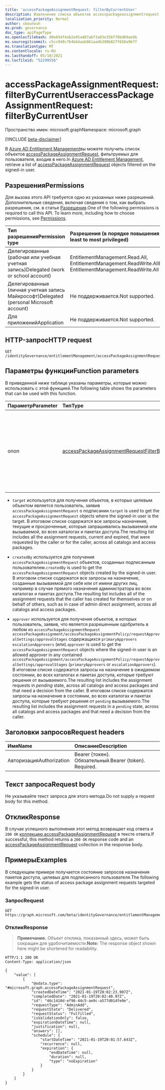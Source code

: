 ```yaml
---
title: 'accessPackageAssignmentRequest: filterByCurrentUser'
description: Извлечение списка объектов accesspackageassignmentrequest, фильтруемых на входе пользователя.
localization_priority: Normal
author: sbounouh
ms.prod: governance
doc_type: apiPageType
ms.openlocfilehash: d9e034f4ab2e95a487abf3a03e35bf78bd69ae9b
ms.sourcegitcommit: c5cc948c764b4daab861aadb390b827f658a9b7f
ms.translationtype: MT
ms.contentlocale: ru-RU
ms.lasthandoff: 05/10/2021
ms.locfileid: "52299556"
---
```

# <a name="accesspackageassignmentrequest-filterbycurrentuser"></a><span data-ttu-id="5bb39-103">accessPackageAssignmentRequest: filterByCurrentUser</span><span class="sxs-lookup"><span data-stu-id="5bb39-103">accessPackageAssignmentRequest: filterByCurrentUser</span></span>
<span data-ttu-id="5bb39-104">Пространство имен: microsoft.graph</span><span class="sxs-lookup"><span data-stu-id="5bb39-104">Namespace: microsoft.graph</span></span>

[!INCLUDE [beta-disclaimer](../../includes/beta-disclaimer.md)]

<span data-ttu-id="5bb39-105">В [Azure AD Entitlement Management](../resources/entitlementmanagement-root.md)вы можете получить список объектов [accessPackageAssignmentRequest,](../resources/accesspackageassignmentrequest.md) фильтруемых для пользователя, входив в него.</span><span class="sxs-lookup"><span data-stu-id="5bb39-105">In [Azure AD Entitlement Management](../resources/entitlementmanagement-root.md), retrieve a list of [accessPackageAssignmentRequest](../resources/accesspackageassignmentrequest.md) objects filtered on the signed-in user.</span></span>

## <a name="permissions"></a><span data-ttu-id="5bb39-106">Разрешения</span><span class="sxs-lookup"><span data-stu-id="5bb39-106">Permissions</span></span>
<span data-ttu-id="5bb39-p101">Для вызова этого API требуется одно из указанных ниже разрешений. Дополнительные сведения, включая сведения о том, как выбрать разрешения, см. в статье [Разрешения](/graph/permissions-reference).</span><span class="sxs-lookup"><span data-stu-id="5bb39-p101">One of the following permissions is required to call this API. To learn more, including how to choose permissions, see [Permissions](/graph/permissions-reference).</span></span>

|<span data-ttu-id="5bb39-109">Тип разрешения</span><span class="sxs-lookup"><span data-stu-id="5bb39-109">Permission type</span></span>|<span data-ttu-id="5bb39-110">Разрешения (в порядке повышения привилегий)</span><span class="sxs-lookup"><span data-stu-id="5bb39-110">Permissions (from least to most privileged)</span></span>|
|:---|:---|
|<span data-ttu-id="5bb39-111">Делегированные (рабочая или учебная учетная запись)</span><span class="sxs-lookup"><span data-stu-id="5bb39-111">Delegated (work or school account)</span></span>|<span data-ttu-id="5bb39-112">EntitlementManagement.Read.All, EntitlementManagement.ReadWrite.All</span><span class="sxs-lookup"><span data-stu-id="5bb39-112">EntitlementManagement.Read.All, EntitlementManagement.ReadWrite.All</span></span>|
|<span data-ttu-id="5bb39-113">Делегированные (личная учетная запись Майкрософт)</span><span class="sxs-lookup"><span data-stu-id="5bb39-113">Delegated (personal Microsoft account)</span></span>|<span data-ttu-id="5bb39-114">Не поддерживается.</span><span class="sxs-lookup"><span data-stu-id="5bb39-114">Not supported.</span></span>|
|<span data-ttu-id="5bb39-115">Для приложений</span><span class="sxs-lookup"><span data-stu-id="5bb39-115">Application</span></span>|<span data-ttu-id="5bb39-116">Не поддерживается.</span><span class="sxs-lookup"><span data-stu-id="5bb39-116">Not supported.</span></span>|

## <a name="http-request"></a><span data-ttu-id="5bb39-117">HTTP-запрос</span><span class="sxs-lookup"><span data-stu-id="5bb39-117">HTTP request</span></span>

<!-- {
  "blockType": "ignored"
}
-->
``` http
GET /identityGovernance/entitlementManagement/accessPackageAssignmentRequests/filterByCurrentUser
```

## <a name="function-parameters"></a><span data-ttu-id="5bb39-118">Параметры функции</span><span class="sxs-lookup"><span data-stu-id="5bb39-118">Function parameters</span></span>
<span data-ttu-id="5bb39-119">В приведенной ниже таблице указаны параметры, которые можно использовать с этой функцией.</span><span class="sxs-lookup"><span data-stu-id="5bb39-119">The following table shows the parameters that can be used with this function.</span></span>

|<span data-ttu-id="5bb39-120">Параметр</span><span class="sxs-lookup"><span data-stu-id="5bb39-120">Parameter</span></span>|<span data-ttu-id="5bb39-121">Тип</span><span class="sxs-lookup"><span data-stu-id="5bb39-121">Type</span></span>|<span data-ttu-id="5bb39-122">Описание</span><span class="sxs-lookup"><span data-stu-id="5bb39-122">Description</span></span>|
|:---|:---|:---|
|<span data-ttu-id="5bb39-123">on</span><span class="sxs-lookup"><span data-stu-id="5bb39-123">on</span></span>|[<span data-ttu-id="5bb39-124">accessPackageAssignmentRequestFilterByCurrentUserOptions</span><span class="sxs-lookup"><span data-stu-id="5bb39-124">accessPackageAssignmentRequestFilterByCurrentUserOptions</span></span>](../resources/accesspackageassignmentrequest-accesspackageassignmentrequestfilterbycurrentuseroptions.md)|<span data-ttu-id="5bb39-125">Список текущих пользовательских параметров, которые можно использовать для фильтрации в списке запросов на назначение пакета доступа.</span><span class="sxs-lookup"><span data-stu-id="5bb39-125">The list of current user options that can be used to filter on the access package assignment requests list.</span></span>|

- <span data-ttu-id="5bb39-126">`target` используется для получения объектов, в которых целевым объектом является пользователь, заявив `accessPackageAssignmentRequest` о подписании.</span><span class="sxs-lookup"><span data-stu-id="5bb39-126">`target` is used to get the `accessPackageAssignmentRequest` objects where the signed-in user is the target.</span></span> <span data-ttu-id="5bb39-127">В итоговом списке содержатся все запросы назначения, текущие и просроченные, которые запрашивались вызываемой или вызываемой, во всех каталогах и пакетах доступа.</span><span class="sxs-lookup"><span data-stu-id="5bb39-127">The resulting list includes all the assignment requests, current and expired, that were requested by the caller or for the caller, across all catalogs and access packages.</span></span>

- <span data-ttu-id="5bb39-128">`createdBy` используется для получения `accessPackageAssignmentRequest` объектов, созданных подписанным пользователем.</span><span class="sxs-lookup"><span data-stu-id="5bb39-128">`createdBy` is used to get the `accessPackageAssignmentRequest` objects created by the signed-in user.</span></span> <span data-ttu-id="5bb39-129">В итоговом списке содержатся все запросы на назначение, созданные вызываемой для себя или от имени других лиц, например в случае прямого назначения администратора во всех каталогах и пакетах доступа.</span><span class="sxs-lookup"><span data-stu-id="5bb39-129">The resulting list includes all of the assignment requests that the caller has created for themselves or on behalf of others, such as in case of admin direct assignment, across all catalogs and access packages.</span></span>

- <span data-ttu-id="5bb39-130">`approver` используется для получения объектов, в которых пользователь, заявив, что является разрешенным одобритель в любом из `accessPackageAssignmentRequest` `accessPackageAssignment/accessPackageAssignmentPolicy/requestApprovalSettings/approvalStages` содержащихся `primaryApprovers` `escalationApprovers` (или).</span><span class="sxs-lookup"><span data-stu-id="5bb39-130">`approver` is used to get the `accessPackageAssignmentRequest` objects where the signed-in user is an allowed approver in any contained `accessPackageAssignment/accessPackageAssignmentPolicy/requestApprovalSettings/approvalStages` (`primaryApprovers` or `escalationApprovers`).</span></span> <span data-ttu-id="5bb39-131">В итоговом списке содержатся  запросы на назначение в ожидаемом состоянии, во всех каталогах и пакетах доступа, которые требуют решения от вызываемого.</span><span class="sxs-lookup"><span data-stu-id="5bb39-131">The resulting list includes the assignment requests in *pending* state, across all catalogs and access packages and that need a decision from the caller.</span></span> <span data-ttu-id="5bb39-132">В итоговом списке содержатся запросы на назначение в состоянии, во всех каталогах и пакетах доступа, которые требуют решения от `pending` вызываемого.</span><span class="sxs-lookup"><span data-stu-id="5bb39-132">The resulting list includes the assignment requests in a `pending` state, across all catalogs and access packages and that need a decision from the caller.</span></span>

## <a name="request-headers"></a><span data-ttu-id="5bb39-133">Заголовки запросов</span><span class="sxs-lookup"><span data-stu-id="5bb39-133">Request headers</span></span>
|<span data-ttu-id="5bb39-134">Имя</span><span class="sxs-lookup"><span data-stu-id="5bb39-134">Name</span></span>|<span data-ttu-id="5bb39-135">Описание</span><span class="sxs-lookup"><span data-stu-id="5bb39-135">Description</span></span>|
|:---|:---|
|<span data-ttu-id="5bb39-136">Авторизация</span><span class="sxs-lookup"><span data-stu-id="5bb39-136">Authorization</span></span>|<span data-ttu-id="5bb39-p105">Bearer {токен}. Обязательный.</span><span class="sxs-lookup"><span data-stu-id="5bb39-p105">Bearer {token}. Required.</span></span>|

## <a name="request-body"></a><span data-ttu-id="5bb39-139">Текст запроса</span><span class="sxs-lookup"><span data-stu-id="5bb39-139">Request body</span></span>
<span data-ttu-id="5bb39-140">Не указывайте текст запроса для этого метода.</span><span class="sxs-lookup"><span data-stu-id="5bb39-140">Do not supply a request body for this method.</span></span>

## <a name="response"></a><span data-ttu-id="5bb39-141">Отклик</span><span class="sxs-lookup"><span data-stu-id="5bb39-141">Response</span></span>

<span data-ttu-id="5bb39-142">В случае успешного выполнения этот метод возвращает код ответа и `200 OK` [коллекцию accessPackageAssignmentRequest](../resources/accesspackageassignmentrequest.md) в тексте ответа.</span><span class="sxs-lookup"><span data-stu-id="5bb39-142">If successful, this method returns a `200 OK` response code and an [accessPackageAssignmentRequest](../resources/accesspackageassignmentrequest.md) collection in the response body.</span></span>

## <a name="examples"></a><span data-ttu-id="5bb39-143">Примеры</span><span class="sxs-lookup"><span data-stu-id="5bb39-143">Examples</span></span>

<span data-ttu-id="5bb39-144">В следующем примере получается состояние запросов назначения пакетов доступа, целевых для подписанного пользователя.</span><span class="sxs-lookup"><span data-stu-id="5bb39-144">The following example gets the status of access package assignment requests targeted for the signed-in user.</span></span>

### <a name="request"></a><span data-ttu-id="5bb39-145">Запрос</span><span class="sxs-lookup"><span data-stu-id="5bb39-145">Request</span></span>
<!-- {
  "blockType": "request",
  "name": "accesspackageassignmentrequest_filterbycurrentuser"
}
-->
``` http
GET https://graph.microsoft.com/beta/identityGovernance/entitlementManagement/accessPackageAssignmentRequests/filterByCurrentUser(on='target')
```


### <a name="response"></a><span data-ttu-id="5bb39-146">Отклик</span><span class="sxs-lookup"><span data-stu-id="5bb39-146">Response</span></span>
> <span data-ttu-id="5bb39-147">**Примечание.** Объект отклика, показанный здесь, может быть сокращен для удобочитаемости.</span><span class="sxs-lookup"><span data-stu-id="5bb39-147">**Note:** The response object shown here might be shortened for readability.</span></span>
<!-- {
  "blockType": "response",
  "truncated": true,
  "@odata.type": "Collection(microsoft.graph.accessPackageAssignmentRequest)"
}
-->
``` http
HTTP/1.1 200 OK
Content-Type: application/json

{
    "value": [
        {
            "@odata.type": "#microsoft.graph.accessPackageAssignmentRequest",
            "createdDateTime": "2021-01-19T20:02:23.907Z",
            "completedDate": "2021-01-19T20:02:40.97Z",
            "id": "46c1410d-ef96-44c5-ae9c-a577d014fe0e",
            "requestType": "AdminAdd",
            "requestState": "Delivered",
            "requestStatus": "Fulfilled",
            "isValidationOnly": false,
            "expirationDateTime": null,
            "justification": null,
            "answers": [],
            "schedule": {
                "startDateTime": "2021-01-19T20:01:57.643Z",
                "recurrence": null,
                "expiration": {
                    "endDateTime": null,
                    "duration": null,
                    "type": "noExpiration"
                }
            }
        }
    ]
}
```

